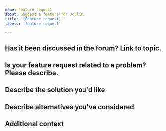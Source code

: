 ```yaml
---
name: Feature request
about: Suggest a feature for Joplin.
title: '[Feature request] '
labels: 'feature request'

---
```


<!--
  Please search open issues first - many features have already been requested!
-->

## Has it been discussed in the forum? Link to topic.
<!--
  Feature requests should be discussed in the forum first. https://discourse.joplinapp.org
  Please provide a link to the topic.
-->


## Is your feature request related to a problem? Please describe.
<!-- A clear and concise description of what the problem is. Ex. I'm always frustrated when [...] -->


## Describe the solution you'd like
<!-- A clear and concise description of what you want to happen. -->


## Describe alternatives you've considered
<!-- A clear and concise description of any alternative solutions or features you've considered. -->


## Additional context
<!-- Add any other context or screenshots about the feature request here. -->
